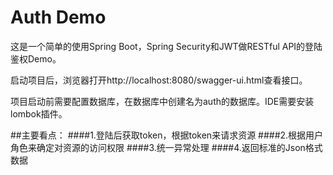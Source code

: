 # Auth Demo
这是一个简单的使用Spring Boot，Spring Security和JWT做RESTful API的登陆鉴权Demo。

启动项目后，浏览器打开http://localhost:8080/swagger-ui.html查看接口。

项目启动前需要配置数据库，在数据库中创建名为auth的数据库。IDE需要安装lombok插件。



##主要看点：
####1.登陆后获取token，根据token来请求资源
####2.根据用户角色来确定对资源的访问权限
####3.统一异常处理
####4.返回标准的Json格式数据


